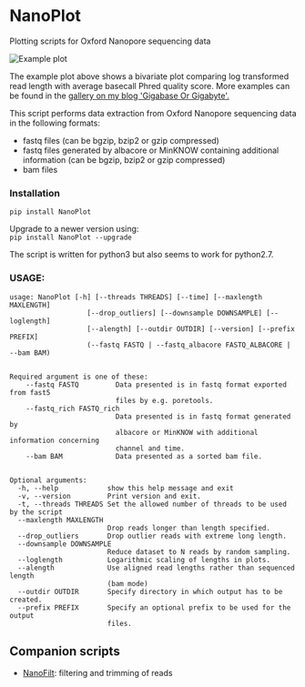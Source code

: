 # NanoPlot
Plotting scripts for Oxford Nanopore sequencing data

![Example plot](https://github.com/wdecoster/NanoPlot/blob/master/examples/scaled_Log_Downsampled_LengthvsQualityScatterPlot_kde.png)

The example plot above shows a bivariate plot comparing log transformed read length with average basecall Phred quality score. More examples can be found in the [gallery on my blog 'Gigabase Or Gigabyte'.](https://gigabaseorgigabyte.wordpress.com/2017/06/01/example-gallery-of-nanoplot/)

This script performs data extraction from Oxford Nanopore sequencing data in the following formats:
- fastq files (can be bgzip, bzip2 or gzip compressed)  
- fastq files generated by albacore or MinKNOW containing additional information (can be bgzip, bzip2 or gzip compressed)  
- bam files  

### Installation

`pip install NanoPlot`  

Upgrade to a newer version using:  
`pip install NanoPlot --upgrade`

The script is written for python3 but also seems to work for python2.7.

### USAGE:
```
usage: NanoPlot [-h] [--threads THREADS] [--time] [--maxlength MAXLENGTH]
                   [--drop_outliers] [--downsample DOWNSAMPLE] [--loglength]
                   [--alength] [--outdir OUTDIR] [--version] [--prefix PREFIX]
                   (--fastq FASTQ | --fastq_albacore FASTQ_ALBACORE | --bam BAM)


Required argument is one of these:
    --fastq FASTQ         Data presented is in fastq format exported from fast5
                          files by e.g. poretools.
    --fastq_rich FASTQ_rich
                          Data presented is in fastq format generated by
                          albacore or MinKNOW with additional information concerning
                          channel and time.
    --bam BAM             Data presented as a sorted bam file.


Optional arguments:
  -h, --help            show this help message and exit
  -v, --version         Print version and exit.
  -t, --threads THREADS Set the allowed number of threads to be used by the script
  --maxlength MAXLENGTH
                        Drop reads longer than length specified.
  --drop_outliers       Drop outlier reads with extreme long length.
  --downsample DOWNSAMPLE
                        Reduce dataset to N reads by random sampling.
  --loglength           Logarithmic scaling of lengths in plots.
  --alength             Use aligned read lengths rather than sequenced length
                        (bam mode)
  --outdir OUTDIR       Specify directory in which output has to be created.
  --prefix PREFIX       Specify an optional prefix to be used for the output
                        files.
```

## Companion scripts
- [NanoFilt](https://github.com/wdecoster/nanofilt): filtering and trimming of reads
